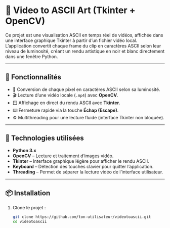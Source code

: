# 🎥 Video to ASCII Art (Tkinter + OpenCV)

Ce projet est une visualisation ASCII en temps réel de vidéos, affichée dans une interface graphique Tkinter à partir d’un fichier vidéo local.  
L’application convertit chaque frame du clip en caractères ASCII selon leur niveau de luminosité, créant un rendu artistique en noir et blanc directement dans une fenêtre Python.

---

## 🚀 Fonctionnalités

- 🔢 Conversion de chaque pixel en caractères ASCII selon sa luminosité.  
- 🎬 Lecture d’une vidéo locale (`.mp4`) avec **OpenCV**.  
- 🪟 Affichage en direct du rendu ASCII avec **Tkinter**.  
- ⌨️ Fermeture rapide via la touche **Échap (Escape)**.  
- ⚙️ Multithreading pour une lecture fluide (interface Tkinter non bloquée).  

---

## 🧰 Technologies utilisées

- **Python 3.x**  
- **OpenCV** – Lecture et traitement d’images vidéo.  
- **Tkinter** – Interface graphique légère pour afficher le rendu ASCII.  
- **Keyboard** – Détection des touches clavier pour quitter l’application.  
- **Threading** – Permet de séparer la lecture vidéo de l’interface utilisateur.

---

## 📦 Installation

1. Clone le projet :
   ```bash
   git clone https://github.com/ton-utilisateur/videotoascii.git
   cd videotoascii
